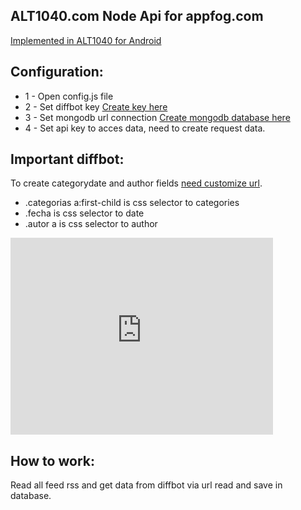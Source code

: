 ## ALT1040.com Node Api for appfog.com ##

[Implemented in ALT1040 for Android](https://play.google.com/store/apps/details?id=com.alt1040.android)

## Configuration: ##
- 1 - Open config.js file
- 2 - Set diffbot key [Create key here](http://www.diffbot.com/plans/free)
- 3 - Set mongodb url connection [Create mongodb database here](https://bridge.mongohq.com/signup)
- 4 - Set api key to acces data, need to create request data.

## Important diffbot: ##
To create categorydate and author fields [need customize url](http://diffbot.com/dev/customize/).
 - .categorias a:first-child is css selector to categories
 - .fecha is css selector to date
 - .autor a is css selector to author

 <iframe width="420" height="315" src="http://www.youtube.com/embed/mjmH_OFCtY0" frameborder="0" allowfullscreen></iframe>

## How to work: ##
Read all feed rss and get data from diffbot via url read and save in database.